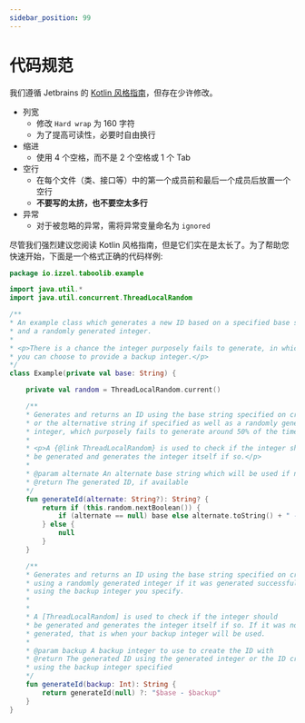 ```yaml
---
sidebar_position: 99
---
```


# 代码规范

我们遵循 Jetbrains 的 [Kotlin 风格指南](https://kotlinlang.org/docs/coding-conventions.html#names-for-test-methods)，但存在少许修改。 

- 列宽
  - 修改 `Hard wrap` 为 160 字符
  - 为了提高可读性，必要时自由换行
- 缩进
  - 使用 4 个空格，而不是 2 个空格或 1 个 Tab
- 空行
  - 在每个文件（类、接口等）中的第一个成员前和最后一个成员后放置一个空行
  - **不要写的太挤，也不要空太多行**
- 异常
  - 对于被忽略的异常，需将异常变量命名为 `ignored`

尽管我们强烈建议您阅读 Kotlin 风格指南，但是它们实在是太长了。为了帮助您快速开始，下面是一个格式正确的代码样例: 

```kotlin title="Example.kts" showLineNumbers
package io.izzel.taboolib.example

import java.util.*
import java.util.concurrent.ThreadLocalRandom

/**
* An example class which generates a new ID based on a specified base string
* and a randomly generated integer.
*
* <p>There is a chance the integer purposely fails to generate, in which case
* you can choose to provide a backup integer.</p>
*/
class Example(private val base: String) {

    private val random = ThreadLocalRandom.current()

    /**
    * Generates and returns an ID using the base string specified on creation
    * or the alternative string if specified as well as a randomly generated
    * integer, which purposely fails to generate around 50% of the time.
    *
    * <p>A {@link ThreadLocalRandom} is used to check if the integer should
    * be generated and generates the integer itself if so.</p>
    *
    * @param alternate An alternate base string which will be used if not null
    * @return The generated ID, if available
    */
    fun generateId(alternate: String?): String? {
        return if (this.random.nextBoolean()) {
            if (alternate == null) base else alternate.toString() + " - " + random.nextInt()
        } else {
            null
        }
    }

    /**
    * Generates and returns an ID using the base string specified on creation,
    * using a randomly generated integer if it was generated successfully, or
    * using the backup integer you specify.
    *
    *
    * A [ThreadLocalRandom] is used to check if the integer should
    * be generated and generates the integer itself if so. If it was not
    * generated, that is when your backup integer will be used.
    *
    * @param backup A backup integer to use to create the ID with
    * @return The generated ID using the generated integer or the ID created
    * using the backup integer specified
    */
    fun generateId(backup: Int): String {
        return generateId(null) ?: "$base - $backup"
    }
}
```

